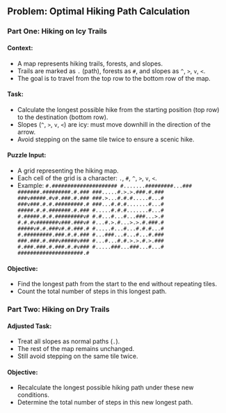 ## Problem: Optimal Hiking Path Calculation

### Part One: Hiking on Icy Trails

#### Context:
- A map represents hiking trails, forests, and slopes.
- Trails are marked as `.` (path), forests as `#`, and slopes as `^`, `>`, `v`, `<`.
- The goal is to travel from the top row to the bottom row of the map.

#### Task:
- Calculate the longest possible hike from the starting position (top row) to the destination (bottom row).
- Slopes (`^`, `>`, `v`, `<`) are icy: must move downhill in the direction of the arrow.
- Avoid stepping on the same tile twice to ensure a scenic hike.

#### Puzzle Input:
- A grid representing the hiking map.
- Each cell of the grid is a character: `.`, `#`, `^`, `>`, `v`, `<`.
- Example:
`#.#####################
#.......#########...###
#######.#########.#.###
###.....#.>.>.###.#.###
###v#####.#v#.###.#.###
###.>...#.#.#.....#...#
###v###.#.#.#########.#
###...#.#.#.......#...#
#####.#.#.#######.#.###
#.....#.#.#.......#...#
#.#####.#.#.#########v#
#.#...#...#...###...>.#
#.#.#v#######v###.###v#
#...#.>.#...>.>.#.###.#
#####v#.#.###v#.#.###.#
#.....#...#...#.#.#...#
#.#########.###.#.#.###
#...###...#...#...#.###
###.###.#.###v#####v###
#...#...#.#.>.>.#.>.###
#.###.###.#.###.#.#v###
#.....###...###...#...#
#####################.#`

#### Objective:
- Find the longest path from the start to the end without repeating tiles.
- Count the total number of steps in this longest path.

### Part Two: Hiking on Dry Trails

#### Adjusted Task:
- Treat all slopes as normal paths (`.`).
- The rest of the map remains unchanged.
- Still avoid stepping on the same tile twice.

#### Objective:
- Recalculate the longest possible hiking path under these new conditions.
- Determine the total number of steps in this new longest path.
